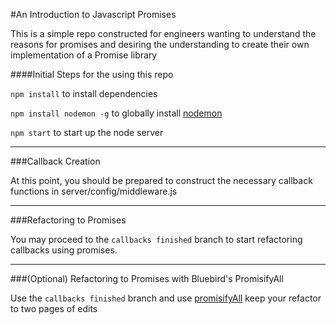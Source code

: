 #An Introduction to Javascript Promises

This is a simple repo constructed for engineers wanting to understand the
reasons for promises and desiring the understanding to create their own
implementation of a Promise library

####Initial Steps for the using this repo

`npm install` to install dependencies

`npm install nodemon -g` to globally install [nodemon](https://github.com/remy/nodemon)

`npm start` to start up the node server

- - -

###Callback Creation

At this point, you should be prepared to construct the necessary
callback functions in server/config/middleware.js

- - -

###Refactoring to Promises

You may proceed to the `callbacks finished` branch to start
refactoring callbacks using promises.

- - -

###(Optional) Refactoring to Promises with Bluebird's PromisifyAll

Use the `callbacks finished` branch and use [promisifyAll](https://github.com/petkaantonov/bluebird/blob/master/API.md#promisepromisifyallobject-target--object-options---object) keep your refactor
to two pages of edits
<!-- ###Basic Implementation of a Promise

If to implement a basic promise library, checkout the `bluebird refactor finished` branch

Use `npm test` for development style driven by tests

Use `npm run watch-test` to run the tests and have them rerun every time you
make a change -->